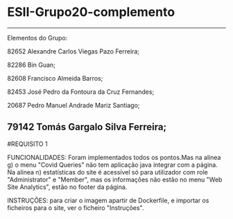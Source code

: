 # ESII-Grupo20-complemento
----------------------------------------------------------
Elementos do Grupo:

82652 Alexandre Carlos Viegas Pazo Ferreira;                                                                                              

82286 Bin Guan;                                                                                                                        

82608 Francisco Almeida Barros;                                                                                                        

82453 José Pedro da Fontoura da Cruz Fernandes;                                                                                        

20687 Pedro Manuel Andrade Mariz Santiago;                                                                                             

79142 Tomás Gargalo Silva Ferreira;
----------------------------------------------------------
#REQUISITO 1

FUNCIONALIDADES: Foram implementados todos os pontos.Mas na alínea g) o menu "Covid Queries" não tem aplicação java integrar com a página.
Na alínea n) estatísticas do site é acessível só para utilizador com role "Administrator" e "Member", mas os informações não estão no menu "Web Site Analytics", estão no footer da página.

INSTRUÇÕES: para criar o imagem apartir de Dockerfile, e importar os ficheiros para o site, ver o ficheiro "Instruções".
